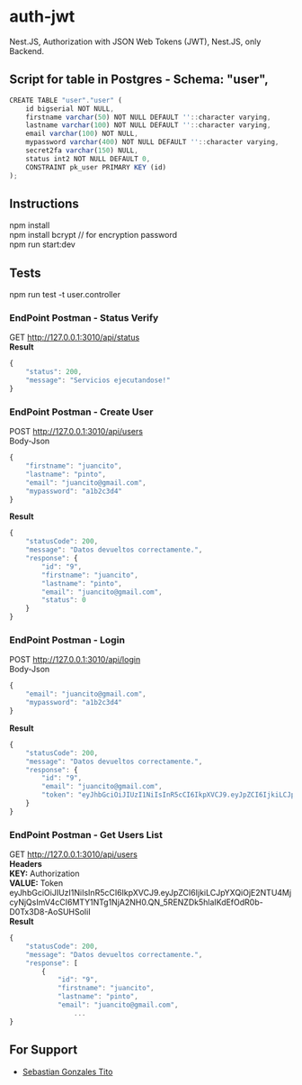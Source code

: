 # auth-jwt
Nest.JS, Authorization with JSON Web Tokens (JWT), Nest.JS, only Backend.

## Script for table in Postgres - Schema: "user",
```javascript 
CREATE TABLE "user"."user" (
	id bigserial NOT NULL,
	firstname varchar(50) NOT NULL DEFAULT ''::character varying,
	lastname varchar(100) NOT NULL DEFAULT ''::character varying,
	email varchar(100) NOT NULL,
	mypassword varchar(400) NOT NULL DEFAULT ''::character varying,
	secret2fa varchar(150) NULL,
	status int2 NOT NULL DEFAULT 0,
	CONSTRAINT pk_user PRIMARY KEY (id)
);
```
## Instructions
npm install  
npm install bcrypt  // for encryption password  
npm run start:dev  

## Tests
npm run test -t user.controller

### EndPoint Postman - Status Verify
GET http://127.0.0.1:3010/api/status  
<strong>Result</strong>
```javascript 
{
    "status": 200,
    "message": "Servicios ejecutandose!"
}
```  
### EndPoint Postman - Create User  
POST http://127.0.0.1:3010/api/users  
Body-Json
```javascript 
{
    "firstname": "juancito",
    "lastname": "pinto",
    "email": "juancito@gmail.com",
    "mypassword": "a1b2c3d4"
}
```
<strong>Result</strong>
```javascript 
{
    "statusCode": 200,
    "message": "Datos devueltos correctamente.",
    "response": {
        "id": "9",
        "firstname": "juancito",
        "lastname": "pinto",
        "email": "juancito@gmail.com",
        "status": 0
    }
}
```
### EndPoint Postman - Login  
POST http://127.0.0.1:3010/api/login  
Body-Json
```javascript 
{
    "email": "juancito@gmail.com",
    "mypassword": "a1b2c3d4"
}
```
<strong>Result</strong>
```javascript 
{
    "statusCode": 200,
    "message": "Datos devueltos correctamente.",
    "response": {
        "id": "9",
        "email": "juancito@gmail.com",
        "token": "eyJhbGciOiJIUzI1NiIsInR5cCI6IkpXVCJ9.eyJpZCI6IjkiLCJpYXQiOjE2NTU4MjcyNjQsImV4cCI6MTY1NTg1NjA2NH0.QN_5RENZDk5hlaIKdEfOdR0b-D0Tx3D8-AoSUHSoIiI"
    }
}
```
### EndPoint Postman - Get Users List  
GET http://127.0.0.1:3010/api/users  
<strong>Headers  </strong>  
<strong>KEY:</strong> Authorization  
<strong>VALUE:</strong> Token eyJhbGciOiJIUzI1NiIsInR5cCI6IkpXVCJ9.eyJpZCI6IjkiLCJpYXQiOjE2NTU4MjcyNjQsImV4cCI6MTY1NTg1NjA2NH0.QN_5RENZDk5hlaIKdEfOdR0b-D0Tx3D8-AoSUHSoIiI  
<strong>Result</strong>
```javascript 
{
    "statusCode": 200,
    "message": "Datos devueltos correctamente.",
    "response": [
        {
            "id": "9",
            "firstname": "juancito",
            "lastname": "pinto",
            "email": "juancito@gmail.com",
				...
}
```

## For Support
- [Sebastian Gonzales Tito](sebasteriogt@gmail.com)

